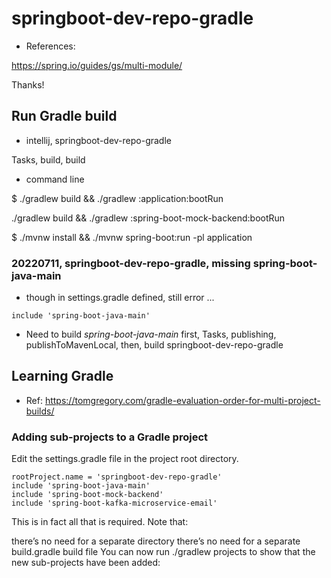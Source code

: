 # springboot-dev-repo-gradle

- References:

https://spring.io/guides/gs/multi-module/

Thanks!


## Run Gradle build

- intellij, springboot-dev-repo-gradle

Tasks, build, build

- command line

$ ./gradlew build && ./gradlew :application:bootRun


./gradlew build && ./gradlew :spring-boot-mock-backend:bootRun

$ ./mvnw install && ./mvnw spring-boot:run -pl application

### 20220711, springboot-dev-repo-gradle, missing spring-boot-java-main

- though in settings.gradle defined, still error ...

```
include 'spring-boot-java-main'
```

- Need to build _spring-boot-java-main_ first, Tasks, publishing, publishToMavenLocal, then, build springboot-dev-repo-gradle

## Learning Gradle

- Ref:
  https://tomgregory.com/gradle-evaluation-order-for-multi-project-builds/

### Adding sub-projects to a Gradle project

Edit the settings.gradle file in the project root directory. 

```
rootProject.name = 'springboot-dev-repo-gradle'
include 'spring-boot-java-main'
include 'spring-boot-mock-backend'
include 'spring-boot-kafka-microservice-email'
```
This is in fact all that is required. Note that:

there’s no need for a separate directory
there’s no need for a separate build.gradle build file
You can now run ./gradlew projects to show that the new sub-projects have been added:






